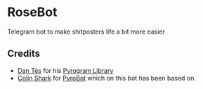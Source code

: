 # RoseBot

Telegram bot to make shitposters life a bit more easier

## Credits
* [Dan Tès](https://github.com/delivrance) for his [Pyrogram Library](https://github.com/pyrogram/pyrogram)
* [Colin Shark](git.colinshark.de) for [PyroBot](https://git.colinshark.de/PyroBot/PyroBot/src/branch/develop) which on this bot has been based on.
